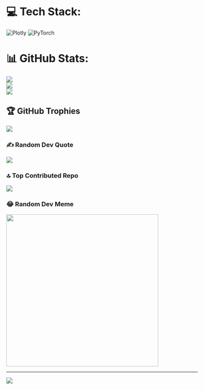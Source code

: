 
# 💻 Tech Stack:
![Plotly](https://img.shields.io/badge/Plotly-%233F4F75.svg?style=for-the-badge&logo=plotly&logoColor=white) ![PyTorch](https://img.shields.io/badge/PyTorch-%23EE4C2C.svg?style=for-the-badge&logo=PyTorch&logoColor=white)
# 📊 GitHub Stats:
![](https://github-readme-stats.vercel.app/api?username=Kramer-Mwangala&theme=dark&hide_border=false&include_all_commits=false&count_private=false)<br/>
![](https://github-readme-streak-stats.herokuapp.com/?user=Kramer-Mwangala&theme=dark&hide_border=false)<br/>
![](https://github-readme-stats.vercel.app/api/top-langs/?username=Kramer-Mwangala&theme=dark&hide_border=false&include_all_commits=false&count_private=false&layout=compact)

## 🏆 GitHub Trophies
![](https://github-profile-trophy.vercel.app/?username=Kramer-Mwangala&theme=radical&no-frame=false&no-bg=false&margin-w=4)

### ✍️ Random Dev Quote
![](https://quotes-github-readme.vercel.app/api?type=horizontal&theme=radical)

### 🔝 Top Contributed Repo
![](https://github-contributor-stats.vercel.app/api?username=Kramer-Mwangala&limit=5&theme=dark&combine_all_yearly_contributions=true)

### 😂 Random Dev Meme
<img src='https://randommeme-five.vercel.app/' style="height: 400px;"/>

---
[![](https://visitcount.itsvg.in/api?id=Kramer-Mwangala&icon=0&color=0)](https://visitcount.itsvg.in)

<!-- Proudly created with GPRM ( https://gprm.itsvg.in ) -->
